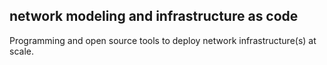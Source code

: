 ## network modeling and infrastructure as code
Programming and open source tools to deploy network infrastructure(s) at scale.


